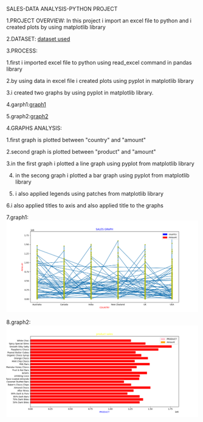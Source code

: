 SALES-DATA ANALYSIS-PYTHON PROJECT

1.PROJECT OVERVIEW:
  In this project i import an excel file to python and i created plots by using matplotlib library

2.DATASET:
<a href="https://github.com/NellipudiPravallika/python-dataanalysis-project1/blob/master/telugu-dashboard-blank.xlsx">dataset used</a>

3.PROCESS:

   1.first i imported excel file to python using read_excel command in pandas library
  
   2.by using data in excel file i created plots using pyplot in matplotlib library
  
   3.i created two graphs by using pyplot in matplotlib library.
  
   4.garph1:<a href="https://github.com/NellipudiPravallika/python-dataanalysis-project1/blob/master/Figure_4.png">graph1</a>
  
   5.graph2:<a href="https://github.com/NellipudiPravallika/python-dataanalysis-project1/blob/master/Figure_5.png">graph2</a>

4.GRAPHS ANALYSIS:

   1.first graph is plotted between "country" and "amount"
  
   2.second graph is plotted between "product" and "amount"
  
   3.in the first graph i plotted a line graph using pyplot from matplotlib library
  
   4. in the secong graph i plotted a bar graph using pyplot from matplotlib library
     
   5. i also applied legends using patches from matplotlib library
     
   6.i also applied titles to axis and also applied title to the graphs
  
   7.graph1:<img src="https://github.com/NellipudiPravallika/python-dataanalysis-project1/blob/master/Figure_4.png">
  
   8.graph2:<img src="https://github.com/NellipudiPravallika/python-dataanalysis-project1/blob/master/Figure_5.png">
